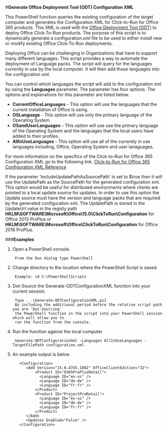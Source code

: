 ﻿#**Generate Office Deployment Tool (ODT) Configuration XML**

This PowerShell function queries the existing configuration of the target computer and generates the Configuration XML for Click-to-Run for Office 365 products.  This XML is used with the [Office Deployment Tool (ODT)](http://www.microsoft.com/en-us/download/details.aspx?id=36778) to deploy Office Click-To-Run products.  The purpose of this script is to dynamically generate a configuration.xml file to be used to either install new or modify existing Office Click-To-Run deployments.  

Deploying Office can be challenging in Organizations that have to support many different languages.  This script provides a way to automate the deployment of Language packs.  The script will query for the languages currently in use by the local computer.  It will then add those languages into the configuration xml.

You can control which languages the script will add to the configuration xml by using the **Languages** parameter. The parameter has four options.  The options and explanations for this parameter are listed below.

 - **CurrentOfficeLanguages** - This option will use the languages that the current installation of Office is using.
 - **OSLanguage** - This option will use only the primary language of the Operating System.
 - **OSandUserLanguages** - This option will use use the primary language of the Operating System and the languages that the local users have added to their profiles.
 - **AllInUseLanguages** - This option will use all of the currently in use languages including, Office, Operating System and user lanaguages.

For more information on the specifics of the Click-to-Run for Office 365 Configuration XML go to the following link.
[Click-to-Run for Office 365 Configuration XML Reference](https://technet.microsoft.com/en-us/library/JJ219426.aspx)

If the parameter 'IncludeUpdatePathAsSourcePath' is set to $true then it will use the UpdatePath as the SourcePath for the generated configuration xml. This option would be useful for distributed environments where clients are pointed to a local update source for updates.  In order to use this option the Update source must have the version and language packs that are required by the generated configuration xml.  The UpdatePath is stored in the UpdateUrl value in the registy path **HKLM\SOFTWARE\Microsoft\Office\15.0\ClickToRun\Configuration** for Office 2013 ProPlus or **HKLM\SOFTWARE\Microsoft\Office\ClickToRun\Configuration** for Office 2016 ProPlus.

###**Examples**

1. Open a PowerShell console.

		From the Run dialog type PowerShell 

2. Change directory to the location where the PowerShell Script is saved.

		Example: cd C:\PowerShellScripts

3. Dot-Source the Generate-ODTConfigurationXML function into your current session.

		Type . .\Generate-ODTConfigurationXML.ps1
		By including the additional period before the relative script path you are 'Dot-Sourcing' 
		the PowerShell function in the script into your PowerShell session which will allow you to 
		run the function from the console.

4. Run the function against the local computer

		Generate-ODTConfigurationXml -Languages AllInUseLanguages -TargetFilePath configuration.xml 

5. An example output is below

          <Configuration>
             <Add Version="15.0.4745.1002" OfficeClientEdition="32">
                 <Product ID="O365ProPlusRetail">
                   <Language ID="en-us" />
                   <Language ID="de-de" />
                   <Language ID="fr-fr" />
                 </Product>
                 <Product ID="ProjectProRetail">
                   <Language ID="en-us" />
                   <Language ID="de-de" />
                   <Language ID="fr-fr" />
                 </Product>
             </Add>
             <Updates Enabled="False" />
          </Configuration>

	

